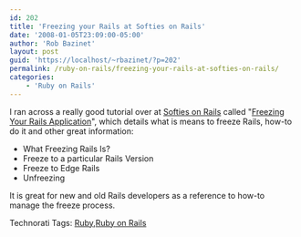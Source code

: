 ```yaml
---
id: 202
title: 'Freezing your Rails at Softies on Rails'
date: '2008-01-05T23:09:00-05:00'
author: 'Rob Bazinet'
layout: post
guid: 'https://localhost/~rbazinet/?p=202'
permalink: /ruby-on-rails/freezing-your-rails-at-softies-on-rails/
categories:
    - 'Ruby on Rails'
---
```


I ran across a really good tutorial over at [Softies on Rails](https://softiesonrails.com/) called "[Freezing Your Rails Application](https://softiesonrails.com/2008/1/3/freezing-your-rails-application)", which details what is means to freeze Rails, how-to do it and other great information:

- What Freezing Rails Is?
- Freeze to a particular Rails Version
- Freeze to Edge Rails
- Unfreezing
 
 It is great for new and old Rails developers as a reference to how-to manage the freeze process. <div class="wlWriterSmartContent" style="display:inline;margin:0;padding:0;">Technorati Tags: [Ruby](https://technorati.com/tags/Ruby),[Ruby on Rails](https://technorati.com/tags/Ruby%20on%20Rails)</div>
